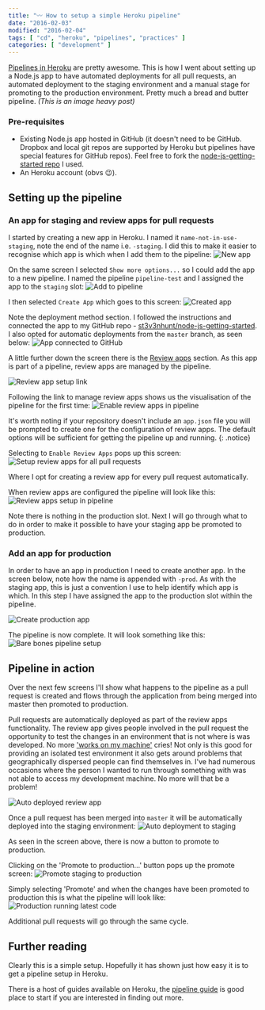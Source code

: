 ```yaml
---
title: "〰️ How to setup a simple Heroku pipeline"
date: "2016-02-03"
modified: "2016-02-04"
tags: [ "cd", "heroku", "pipelines", "practices" ]
categories: [ "development" ]
---
```


[Pipelines in Heroku](https://devcenter.heroku.com/articles/pipelines) are
pretty awesome. This is how I went about setting up a Node.js app to have
automated deployments for all pull requests, an automated deployment to the
staging environment and a manual stage for promoting to the production
environment. Pretty much a bread and butter pipeline.
_(This is an image heavy post)_

### Pre-requisites

* Existing Node.js app hosted in GitHub (it doesn't need to be GitHub. Dropbox
  and local git repos are supported by Heroku but pipelines have special
  features for GitHub repos). Feel free to fork the
  [node-js-getting-started repo](https://github.com/st3v3nhunt/node-js-getting-started)
  I used.
* An Heroku account (obvs 😉).

## Setting up the pipeline

### An app for staging and review apps for pull requests

I started by creating a new app in Heroku. I named it
`name-not-in-use-staging`, note the end of the name i.e. `-staging`. I did this
to make it easier to recognise which app is which when I add them to the
pipeline:
![New app](/images/pipelines/create-new-app.png)

On the same screen I selected `Show more options...` so I could add the app to
a new pipeline. I named the pipeline `pipeline-test` and I assigned the app to
the `staging` slot:
![Add to pipeline](/images/pipelines/create-new-app-add-to-pipeline.png)

I then selected `Create App` which goes to this screen:
![Created app](/images/pipelines/app-created-and-added-to-pipeline.png)

Note the deployment method section. I followed the instructions and connected
the app to my GitHub repo -
[st3v3nhunt/node-js-getting-started](https://github.com/st3v3nhunt/node-js-getting-started).
I also opted for automatic deployments from the `master` branch, as seen below:
![App connected to GitHub](/images/pipelines/connect-to-github-and-setup-auto-deployments.png)

A little further down the screen there is the
[Review apps](https://devcenter.heroku.com/articles/github-integration-review-apps)
section. As this app is part of a pipeline, review apps are managed by the
pipeline.

![Review app setup link](/images/pipelines/begin-review-app-setup.png)

Following the link to manage review apps shows us the visualisation of the
pipeline for the first time:
![Enable review apps in pipeline](/images/pipelines/enable-review-apps.png)

It's worth noting if your repository doesn't include an `app.json` file you
will be prompted to create one for the configuration of review apps. The
default options will be sufficient for getting the pipeline up and running.
{: .notice}

Selecting to `Enable Review Apps` pops up this screen:
![Setup review apps for all pull requests](/images/pipelines/set-review-apps-auto-deploy.png)

Where I opt for creating a review app for every pull request automatically.

When review apps are configured the pipeline will look like this:
![Review apps setup in pipeline](/images/pipelines/pipeline-with-review-apps.png)

Note there is nothing in the production slot. Next I will go through what to do
in order to make it possible to have your staging app be promoted to
production.

### Add an app for production

In order to have an app in production I need to create another app. In the
screen below, note how the name is appended with `-prod`. As with the staging
app, this is just a convention I use to help identify which app is which. In
this step I have assigned the app to the production slot within the pipeline.

![Create production app](/images/pipelines/create-second-app-add-to-pipeline-prod.png)

The pipeline is now complete. It will look something like this:
![Bare bones pipeline setup](/images/pipelines/bare-bones-pipeline-no-deployments.png)

## Pipeline in action

Over the next few screens I'll show what happens to the pipeline as a pull
request is created and flows through the application from being merged into
master then promoted to production.

Pull requests are automatically deployed as part of the review apps
functionality. The review app gives people involved in the pull request the
opportunity to test the changes in an environment that is not where is was
developed. No more
['works on my machine'](http://blog.codinghorror.com/the-works-on-my-machine-certification-program/)
cries!
Not only is this good for providing an isolated test environment it also gets
around problems that geographically dispersed people can find themselves in.
I've had numerous occasions where the person I wanted to run through something
with was not able to access my development machine. No more will that be a
problem!

![Auto deployed review app](/images/pipelines/review-app-for-pull-request.png)

Once a pull request has been merged into `master` it will be automatically
deployed into the staging environment:
![Auto deployment to staging](/images/pipelines/merged-pr-auto-deployed-to-staging.png)

As seen in the screen above, there is now a button to promote to production.

Clicking on the 'Promote to production...' button pops up the promote screen:
![Promote staging to production](/images/pipelines/promote-staging-to-production.png)

Simply selecting 'Promote' and when the changes have been promoted to
production this is what the pipeline will look like:
![Production running latest code](/images/pipelines/promoted-to-production-app.png)

Additional pull requests will go through the same cycle.

## Further reading

Clearly this is a simple setup. Hopefully it has shown just how easy it is to
get a pipeline setup in Heroku.

There is a host of guides available on Heroku, the
[pipeline guide](https://devcenter.heroku.com/articles/pipelines) is good place
to start if you are interested in finding out more.
